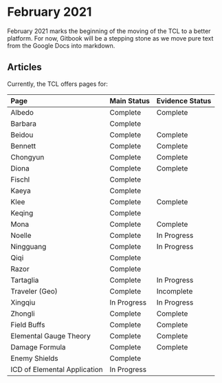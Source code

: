 # February 2021

February 2021 marks the beginning of the moving of the TCL to a better platform. For now, Gitbook will be a stepping stone as we move pure text from the Google Docs into markdown.

## Articles

Currently, the TCL offers pages for:

| Page | Main Status | Evidence Status |
| :--- | :--- | :--- |
| Albedo | Complete | Complete |
| Barbara | Complete |  |
| Beidou | Complete | Complete |
| Bennett | Complete | Complete |
| Chongyun | Complete | Complete |
| Diona | Complete | Complete |
| Fischl | Complete |  |
| Kaeya | Complete |  |
| Klee | Complete | Complete |
| Keqing | Complete |  |
| Mona | Complete | Complete |
| Noelle | Complete | In Progress |
| Ningguang | Complete | In Progress |
| Qiqi | Complete |  |
| Razor | Complete |  |
| Tartaglia | Complete | In Progress |
| Traveler \(Geo\) | Complete | Incomplete |
| Xingqiu | In Progress | In Progress |
| Zhongli | Complete | Complete |
| Field Buffs | Complete | Complete |
| Elemental Gauge Theory | Complete | Complete |
| Damage Formula | Complete | Complete |
| Enemy Shields | Complete |  |
| ICD of Elemental Application | In Progress |  |

